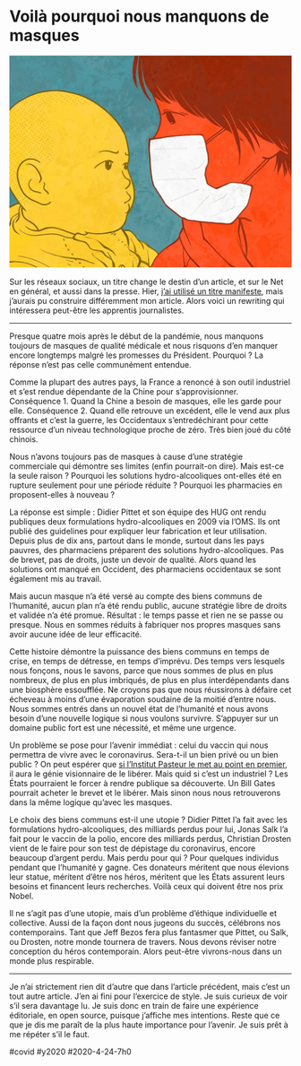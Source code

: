 # Voilà pourquoi nous manquons de masques

![Image par ???/??????? ?Instagram?cdd20 de Pixabay](_i/medical-4929813_1920.webp)

Sur les réseaux sociaux, un titre change le destin d’un article, et sur le Net en général, et aussi dans la presse. Hier, [j’ai utilisé un titre manifeste](covid-19-pour-un-vaccin-en-bien-commun.md), mais j’aurais pu construire différemment mon article. Alors voici un rewriting qui intéressera peut-être les apprentis journalistes.

---

Presque quatre mois après le début de la pandémie, nous manquons toujours de masques de qualité médicale et nous risquons d’en manquer encore longtemps malgré les promesses du Président. Pourquoi ? La réponse n’est pas celle communément entendue.

Comme la plupart des autres pays, la France a renoncé à son outil industriel et s’est rendue dépendante de la Chine pour s’approvisionner. Conséquence 1. Quand la Chine a besoin de masques, elle les garde pour elle. Conséquence 2. Quand elle retrouve un excédent, elle le vend aux plus offrants et c’est la guerre, les Occidentaux s’entredéchirant pour cette ressource d’un niveau technologique proche de zéro. Très bien joué du côté chinois.

Nous n’avons toujours pas de masques à cause d’une stratégie commerciale qui démontre ses limites (enfin pourrait-on dire). Mais est-ce la seule raison ? Pourquoi les solutions hydro-alcooliques ont-elles été en rupture seulement pour une période réduite ? Pourquoi les pharmacies en proposent-elles à nouveau ?

La réponse est simple : Didier Pittet et son équipe des HUG ont rendu publiques deux formulations hydro-alcooliques en 2009 via l’OMS. Ils ont publié des guidelines pour expliquer leur fabrication et leur utilisation. Depuis plus de dix ans, partout dans le monde, surtout dans les pays pauvres, des pharmaciens préparent des solutions hydro-alcooliques. Pas de brevet, pas de droits, juste un devoir de qualité. Alors quand les solutions ont manqué en Occident, des pharmaciens occidentaux se sont également mis au travail.

Mais aucun masque n’a été versé au compte des biens communs de l’humanité, aucun plan n’a été rendu public, aucune stratégie libre de droits et validée n’a été promue. Résultat : le temps passe et rien ne se passe ou presque. Nous en sommes réduits à fabriquer nos propres masques sans avoir aucune idée de leur efficacité.

Cette histoire démontre la puissance des biens communs en temps de crise, en temps de détresse, en temps d’imprévu. Des temps vers lesquels nous fonçons, nous le savons, parce que nous sommes de plus en plus nombreux, de plus en plus imbriqués, de plus en plus interdépendants dans une biosphère essoufflée. Ne croyons pas que nous réussirons à défaire cet écheveau à moins d’une évaporation soudaine de la moitié d’entre nous. Nous sommes entrés dans un nouvel état de l’humanité et nous avons besoin d’une nouvelle logique si nous voulons survivre. S’appuyer sur un domaine public fort est une nécessité, et même une urgence.

Un problème se pose pour l’avenir immédiat : celui du vaccin qui nous permettra de vivre avec le coronavirus. Sera-t-il un bien privé ou un bien public ? On peut espérer que [si l’Institut Pasteur le met au point en premier](https://www.larecherche.fr/covid-19-biologie-sant%C3%A9/%C2%AB-notre-vaccin-est-fond%C3%A9-sur-une-strat%C3%A9gie-connue-%C2%BB), il aura le génie visionnaire de le libérer. Mais quid si c’est un industriel ? Les États pourraient le forcer à rendre publique sa découverte. Un Bill Gates pourrait acheter le brevet et le libérer. Mais sinon nous nous retrouverons dans la même logique qu’avec les masques.

Le choix des biens communs est-il une utopie ? Didier Pittet l’a fait avec les formulations hydro-alcooliques, des milliards perdus pour lui, Jonas Salk l’a fait pour le vaccin de la polio, encore des milliards perdus, Christian Drosten vient de le faire pour son test de dépistage du coronavirus, encore beaucoup d’argent perdu. Mais perdu pour qui ? Pour quelques individus pendant que l’humanité y gagne. Ces donateurs méritent que nous élevions leur statue, méritent d’être nos héros, méritent que les États assurent leurs besoins et financent leurs recherches. Voilà ceux qui doivent être nos prix Nobel.

Il ne s’agit pas d’une utopie, mais d’un problème d’éthique individuelle et collective. Aussi de la façon dont nous jugeons du succès, célébrons nos contemporains. Tant que Jeff Bezos fera plus fantasmer que Pittet, ou Salk, ou Drosten, notre monde tournera de travers. Nous devons réviser notre conception du héros contemporain. Alors peut-être vivrons-nous dans un monde plus respirable.

---

Je n’ai strictement rien dit d’autre que dans l’article précédent, mais c’est un tout autre article. J’en ai fini pour l’exercice de style. Je suis curieux de voir s’il sera davantage lu. Je suis donc en train de faire une expérience éditoriale, en open source, puisque j’affiche mes intentions. Reste que ce que je dis me paraît de la plus haute importance pour l’avenir. Je suis prêt à me répéter s’il le faut.

#covid #y2020 #2020-4-24-7h0
